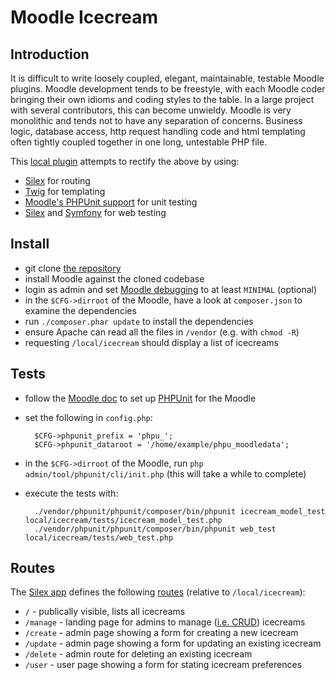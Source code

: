 # Moodle Icecream

## Introduction

It is difficult to write loosely coupled, elegant, maintainable, testable Moodle plugins. Moodle development tends to be freestyle, with each Moodle coder bringing their own idioms and coding styles to the table. In a large project with several contributors, this can become unwieldy. Moodle is very monolithic and tends not to have any separation of concerns. Business logic, database access, http request handling code and html templating often tightly coupled together in one long, untestable PHP file.

This [local plugin](http://docs.moodle.org/dev/Local_plugins) attempts to rectify the above by using:

* [Silex](http://silex.sensiolabs.org/) for routing
* [Twig](http://twig.sensiolabs.org/) for templating
* [Moodle's PHPUnit support](http://docs.moodle.org/dev/PHPUnit) for unit testing
* [Silex](http://silex.sensiolabs.org/doc/testing.html) and [Symfony](http://symfony.com/doc/current/book/testing.html) for web testing

## Install

* git clone [the repository](https://github.com/mikemcgowan/moodle-icecream)
* install Moodle against the cloned codebase
* login as admin and set [Moodle debugging](http://docs.moodle.org/24/en/Debugging) to at least `MINIMAL` (optional) 
* in the `$CFG->dirroot` of the Moodle, have a look at `composer.json` to examine the dependencies
* run `./composer.phar update` to install the dependencies
* ensure Apache can read all the files in `/vendor` (e.g. with `chmod -R`)
* requesting `/local/icecream` should display a list of icecreams

## Tests

* follow the [Moodle doc](http://docs.moodle.org/dev/PHPUnit) to set up [PHPUnit](http://en.wikipedia.org/wiki/PHPUnit) for the Moodle
* set the following in `config.php`:

        $CFG->phpunit_prefix = 'phpu_';
        $CFG->phpunit_dataroot = '/home/example/phpu_moodledata';

* in the `$CFG->dirroot` of the Moodle, run `php admin/tool/phpunit/cli/init.php` (this will take a while to complete)
* execute the tests with:

        ./vendor/phpunit/phpunit/composer/bin/phpunit icecream_model_test local/icecream/tests/icecream_model_test.php
        ./vendor/phpunit/phpunit/composer/bin/phpunit web_test local/icecream/tests/web_test.php

## Routes

The [Silex app](http://silex.sensiolabs.org/documentation) defines the following [routes](http://silex.sensiolabs.org/doc/usage.html#routing) (relative to `/local/icecream`):

* `/` - publically visible, lists all icecreams
* `/manage` - landing page for admins to manage ([i.e. CRUD](http://en.wikipedia.org/wiki/Create,_read,_update_and_delete)) icecreams
* `/create` - admin page showing a form for creating a new icecream
* `/update` - admin page showing a form for updating an existing icecream
* `/delete` - admin route for deleting an existing icecream
* `/user` - user page showing a form for stating icecream preferences

